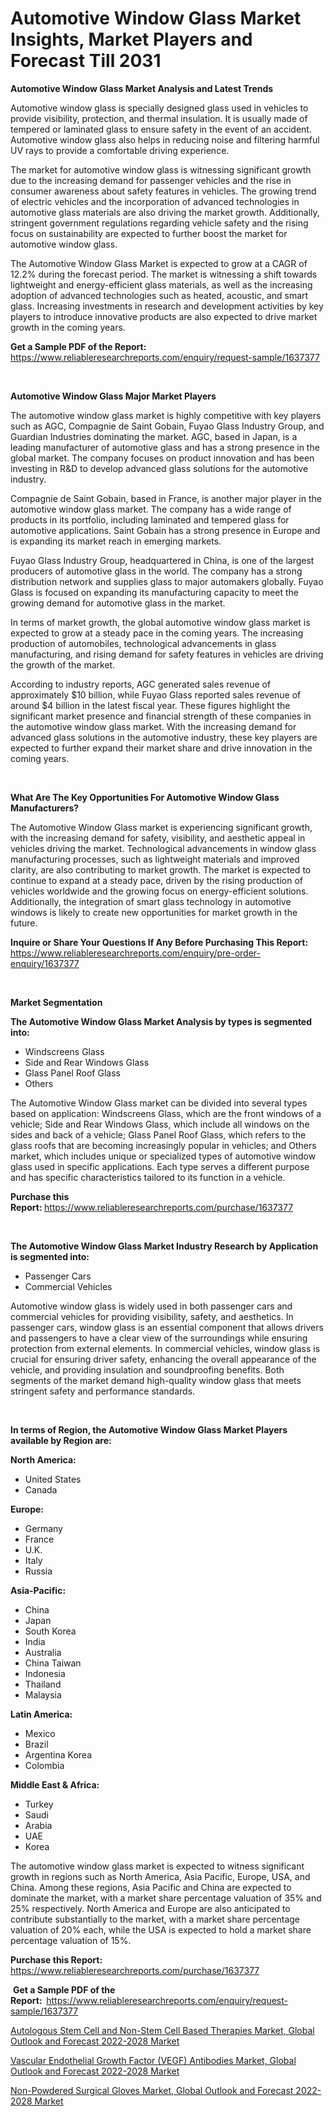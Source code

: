 <p><h1>Automotive Window Glass Market Insights, Market Players and Forecast Till 2031</h1></p><p><strong>Automotive Window Glass Market Analysis and Latest Trends</strong></p>
<p><p>Automotive window glass is specially designed glass used in vehicles to provide visibility, protection, and thermal insulation. It is usually made of tempered or laminated glass to ensure safety in the event of an accident. Automotive window glass also helps in reducing noise and filtering harmful UV rays to provide a comfortable driving experience.</p><p>The market for automotive window glass is witnessing significant growth due to the increasing demand for passenger vehicles and the rise in consumer awareness about safety features in vehicles. The growing trend of electric vehicles and the incorporation of advanced technologies in automotive glass materials are also driving the market growth. Additionally, stringent government regulations regarding vehicle safety and the rising focus on sustainability are expected to further boost the market for automotive window glass.</p><p>The Automotive Window Glass Market is expected to grow at a CAGR of 12.2% during the forecast period. The market is witnessing a shift towards lightweight and energy-efficient glass materials, as well as the increasing adoption of advanced technologies such as heated, acoustic, and smart glass. Increasing investments in research and development activities by key players to introduce innovative products are also expected to drive market growth in the coming years.</p></p>
<p><strong>Get a Sample PDF of the Report:&nbsp;</strong> <a href="https://www.reliableresearchreports.com/enquiry/request-sample/1637377">https://www.reliableresearchreports.com/enquiry/request-sample/1637377</a></p>
<p>&nbsp;</p>
<p><strong>Automotive Window Glass Major Market Players</strong></p>
<p><p>The automotive window glass market is highly competitive with key players such as AGC, Compagnie de Saint Gobain, Fuyao Glass Industry Group, and Guardian Industries dominating the market. AGC, based in Japan, is a leading manufacturer of automotive glass and has a strong presence in the global market. The company focuses on product innovation and has been investing in R&D to develop advanced glass solutions for the automotive industry.</p><p>Compagnie de Saint Gobain, based in France, is another major player in the automotive window glass market. The company has a wide range of products in its portfolio, including laminated and tempered glass for automotive applications. Saint Gobain has a strong presence in Europe and is expanding its market reach in emerging markets.</p><p>Fuyao Glass Industry Group, headquartered in China, is one of the largest producers of automotive glass in the world. The company has a strong distribution network and supplies glass to major automakers globally. Fuyao Glass is focused on expanding its manufacturing capacity to meet the growing demand for automotive glass in the market.</p><p>In terms of market growth, the global automotive window glass market is expected to grow at a steady pace in the coming years. The increasing production of automobiles, technological advancements in glass manufacturing, and rising demand for safety features in vehicles are driving the growth of the market.</p><p>According to industry reports, AGC generated sales revenue of approximately $10 billion, while Fuyao Glass reported sales revenue of around $4 billion in the latest fiscal year. These figures highlight the significant market presence and financial strength of these companies in the automotive window glass market. With the increasing demand for advanced glass solutions in the automotive industry, these key players are expected to further expand their market share and drive innovation in the coming years.</p></p>
<p>&nbsp;</p>
<p><strong>What Are The Key Opportunities For Automotive Window Glass Manufacturers?</strong></p>
<p><p>The Automotive Window Glass market is experiencing significant growth, with the increasing demand for safety, visibility, and aesthetic appeal in vehicles driving the market. Technological advancements in window glass manufacturing processes, such as lightweight materials and improved clarity, are also contributing to market growth. The market is expected to continue to expand at a steady pace, driven by the rising production of vehicles worldwide and the growing focus on energy-efficient solutions. Additionally, the integration of smart glass technology in automotive windows is likely to create new opportunities for market growth in the future.</p></p>
<p><strong>Inquire or Share Your Questions If Any Before Purchasing This Report:</strong> <a href="https://www.reliableresearchreports.com/enquiry/pre-order-enquiry/1637377">https://www.reliableresearchreports.com/enquiry/pre-order-enquiry/1637377</a></p>
<p>&nbsp;</p>
<p><strong>Market Segmentation</strong></p>
<p><strong>The Automotive Window Glass Market Analysis by types is segmented into:</strong></p>
<p><ul><li>Windscreens Glass</li><li>Side and Rear Windows Glass</li><li>Glass Panel Roof Glass</li><li>Others</li></ul></p>
<p><p>The Automotive Window Glass market can be divided into several types based on application: Windscreens Glass, which are the front windows of a vehicle; Side and Rear Windows Glass, which include all windows on the sides and back of a vehicle; Glass Panel Roof Glass, which refers to the glass roofs that are becoming increasingly popular in vehicles; and Others market, which includes unique or specialized types of automotive window glass used in specific applications. Each type serves a different purpose and has specific characteristics tailored to its function in a vehicle.</p></p>
<p><strong>Purchase this Report:&nbsp;</strong><a href="https://www.reliableresearchreports.com/purchase/1637377">https://www.reliableresearchreports.com/purchase/1637377</a></p>
<p>&nbsp;</p>
<p><strong>The Automotive Window Glass Market Industry Research by Application is segmented into:</strong></p>
<p><ul><li>Passenger Cars</li><li>Commercial Vehicles</li></ul></p>
<p><p>Automotive window glass is widely used in both passenger cars and commercial vehicles for providing visibility, safety, and aesthetics. In passenger cars, window glass is an essential component that allows drivers and passengers to have a clear view of the surroundings while ensuring protection from external elements. In commercial vehicles, window glass is crucial for ensuring driver safety, enhancing the overall appearance of the vehicle, and providing insulation and soundproofing benefits. Both segments of the market demand high-quality window glass that meets stringent safety and performance standards.</p></p>
<p>&nbsp;</p>
<p><strong>In terms of Region, the Automotive Window Glass Market Players available by Region are:</strong></p>
<p>
    <p> <strong> North America: </strong>
        <ul>
            <li>United States</li>
            <li>Canada</li>
        </ul>
        </p> 
    <p> <strong> Europe: </strong>
        <ul>
            <li>Germany</li>
            <li>France</li>
            <li>U.K.</li>
            <li>Italy</li>
            <li>Russia</li>
        </ul>
        </p> 
    <p> <strong> Asia-Pacific: </strong>
        <ul>
            <li>China</li>
            <li>Japan</li>
            <li>South Korea</li>
            <li>India</li>
            <li>Australia</li>
            <li>China Taiwan</li>
            <li>Indonesia</li>
            <li>Thailand</li>
            <li>Malaysia</li>
        </ul>
        </p> 
    <p> <strong> Latin America: </strong>
        <ul>
            <li>Mexico</li>
            <li>Brazil</li>
            <li>Argentina Korea</li>
            <li>Colombia</li>
        </ul>
        </p> 
    <p> <strong> Middle East & Africa: </strong>
        <ul>
            <li>Turkey</li>
            <li>Saudi</li>
            <li>Arabia</li>
            <li>UAE</li>
            <li>Korea</li>
        </ul>
    </p>
    </p>
<p><p>The automotive window glass market is expected to witness significant growth in regions such as North America, Asia Pacific, Europe, USA, and China. Among these regions, Asia Pacific and China are expected to dominate the market, with a market share percentage valuation of 35% and 25% respectively. North America and Europe are also anticipated to contribute substantially to the market, with a market share percentage valuation of 20% each, while the USA is expected to hold a market share percentage valuation of 15%.</p></p>
<p><strong>Purchase this Report: </strong><a href="https://www.reliableresearchreports.com/purchase/1637377">https://www.reliableresearchreports.com/purchase/1637377</a></p>
<p>&nbsp;<strong>Get a Sample PDF of the Report:&nbsp;&nbsp;</strong><a href="https://www.reliableresearchreports.com/enquiry/request-sample/1637377">https://www.reliableresearchreports.com/enquiry/request-sample/1637377</a></p>
<p><strong></strong></p>
<p><p><a href="https://view.publitas.com/reportprime-1/autologous-stem-cell-and-non-stem-cell-based-therapies-market-global-outlook-and-forecast-2022-2028-market-size-share-trends-analysis-report-by-application-regional-outlook-competitive-strategies-and-segment-forecasts-2023-2030/">Autologous Stem Cell and Non-Stem Cell Based Therapies Market, Global Outlook and Forecast 2022-2028 Market</a></p><p><a href="https://view.publitas.com/reportprime-1/vascular-endothelial-growth-factor-vegf-antibodies-market-global-outlook-and-forecast-2022-2028-market-size-growth-and-forecast-from-2023-2030/">Vascular Endothelial Growth Factor (VEGF) Antibodies Market, Global Outlook and Forecast 2022-2028 Market</a></p><p><a href="https://view.publitas.com/reportprime-1/non-powdered-surgical-gloves-market-global-outlook-and-forecast-2022-2028-market-size-2023-2030-global-industrial-analysis-key-geographical-regions-market-share-top-key-players-product-types-and-forecast-research-report/">Non-Powdered Surgical Gloves Market, Global Outlook and Forecast 2022-2028 Market</a></p></p>